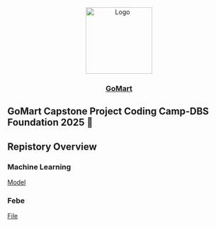 <div align="center">
  <a href="#">
    <img src="https://github.com/GoMartProject/gomart-assets/blob/main/GoMart-Logo.png" alt="Logo" width="auto" height="150">
     <h3 align="center">GoMart</h3>

  </a>
</div>

## GoMart Capstone Project Coding Camp-DBS Foundation 2025 👋


## Repistory Overview
### Machine Learning
[Model](https://github.com/GoMartProject/python-gomart-model)

### Febe
[File](https://github.com/GoMartProject/)
